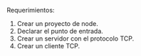 Requerimientos:

1. Crear un proyecto de node.
2. Declarar el punto de entrada.
3. Crear un servidor con el protocolo TCP.
4. Crear un cliente TCP.
